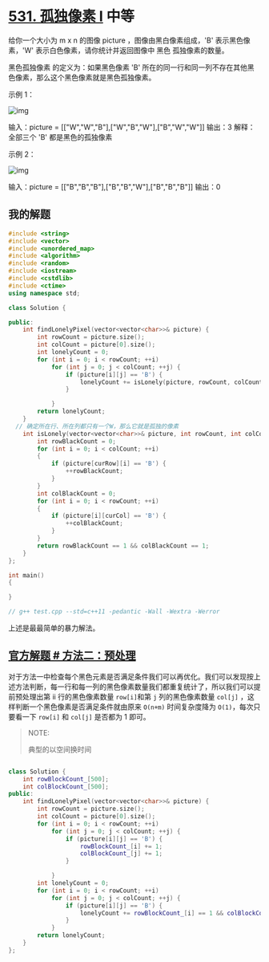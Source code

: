# [531. 孤独像素 I](https://leetcode.cn/problems/lonely-pixel-i/) 中等

给你一个大小为 m x n 的图像 picture ，图像由黑白像素组成，'B' 表示黑色像素，'W' 表示白色像素，请你统计并返回图像中 黑色 孤独像素的数量。

黑色孤独像素 的定义为：如果黑色像素 'B' 所在的同一行和同一列不存在其他黑色像素，那么这个黑色像素就是黑色孤独像素。

示例 1：

![img](https://assets.leetcode.com/uploads/2020/11/11/pixel1.jpg)

输入：picture = [["W","W","B"],["W","B","W"],["B","W","W"]]
输出：3
解释：全部三个 'B' 都是黑色的孤独像素

示例 2：

![img](https://assets.leetcode.com/uploads/2020/11/11/pixel2.jpg)


输入：picture = [["B","B","B"],["B","B","W"],["B","B","B"]]
输出：0



## 我的解题

```C++
#include <string>
#include <vector>
#include <unordered_map>
#include <algorithm>
#include <random>
#include <iostream>
#include <cstdlib>
#include <ctime>
using namespace std;

class Solution {

public:
	int findLonelyPixel(vector<vector<char>>& picture) {
		int rowCount = picture.size();
		int colCount = picture[0].size();
		int lonelyCount = 0;
		for (int i = 0; i < rowCount; ++i)
			for (int j = 0; j < colCount; ++j) {
				if (picture[i][j] == 'B') {
					lonelyCount += isLonely(picture, rowCount, colCount, i, j);
				}

			}
		return lonelyCount;
	}
  // 确定所在行、所在列都只有一个W，那么它就是孤独的像素
	int isLonely(vector<vector<char>>& picture, int rowCount, int colCount, int curRow, int curCol) {
		int rowBlackCount = 0;
		for (int i = 0; i < colCount; ++i)
		{
			if (picture[curRow][i] == 'B') {
				++rowBlackCount;
			}
		}
		int colBlackCount = 0;
		for (int i = 0; i < rowCount; ++i)
		{
			if (picture[i][curCol] == 'B') {
				++colBlackCount;
			}
		}
		return rowBlackCount == 1 && colBlackCount == 1;
	}
};

int main()
{

}

// g++ test.cpp --std=c++11 -pedantic -Wall -Wextra -Werror

```

上述是最最简单的暴力解法。



## [官方解题 # 方法二：预处理](https://leetcode.cn/problems/lonely-pixel-i/solution/gu-du-xiang-su-i-by-leetcode-solution/)

对于方法一中检查每个黑色元素是否满足条件我们可以再优化。我们可以发现按上述方法判断，每一行和每一列的黑色像素数量我们都重复统计了，所以我们可以提前预处理出第 ii 行的黑色像素数量 `row[i]`和第 `j` 列的黑色像素数量 `col[j]` ，这样判断一个黑色像素是否满足条件就由原来 `O(n+m)` 时间复杂度降为 `O(1)`，每次只要看一下 `row[i]` 和 `col[j]` 是否都为 1 即可。

> NOTE: 
>
> 典型的以空间换时间

```C++

class Solution {
	int rowBlockCount_[500];
	int colBlockCount_[500];
public:
	int findLonelyPixel(vector<vector<char>>& picture) {
		int rowCount = picture.size();
		int colCount = picture[0].size();
		for (int i = 0; i < rowCount; ++i)
			for (int j = 0; j < colCount; ++j) {
				if (picture[i][j] == 'B') {
					rowBlockCount_[i] += 1;
					colBlockCount_[j] += 1;
				}

			}
		int lonelyCount = 0;
		for (int i = 0; i < rowCount; ++i)
			for (int j = 0; j < colCount; ++j) {
				if (picture[i][j] == 'B') {
					lonelyCount += rowBlockCount_[i] == 1 && colBlockCount_[j] == 1;
				}
			}
		return lonelyCount;
	}
};

```

